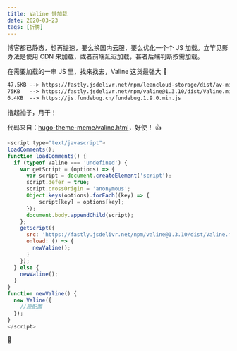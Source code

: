 ```yaml
---
title: Valine 懒加载
date: 2020-03-23
tags: [折腾]
---
```


博客都已静态，想再提速，要么换国内云服，要么优化一个个 JS 加载。立竿见影办法是使用 CDN 来加载，或者前端延迟加载，甚者后端判断按需加载。

在需要加载的一串 JS 里，找来找去，Valine 这货最强大 💪

```html
47.5KB --> https://fastly.jsdelivr.net/npm/leancloud-storage/dist/av-min.js
75KB   --> https://fastly.jsdelivr.net/npm/valine@1.3.10/dist/Valine.min.js
6.4KB  --> https://js.fundebug.cn/fundebug.1.9.0.min.js
```

撸起袖子，月干！

<!--more-->

代码来自：[hugo-theme-meme/valine.html](https://github.com/reuixiy/hugo-theme-meme/blob/master/layouts/partials/third-party/valine.html)，好使！ 👍

```js
<script type="text/javascript">
loadComments();
function loadComments() {
  if (typeof Valine === 'undefined') {
    var getScript = (options) => {
      var script = document.createElement('script');
      script.defer = true;
      script.crossOrigin = 'anonymous';
      Object.keys(options).forEach((key) => {
          script[key] = options[key];
      });
      document.body.appendChild(script);
    };
    getScript({
      src: 'https://fastly.jsdelivr.net/npm/valine@1.3.10/dist/Valine.min.js',
      onload: () => {
        newValine();
      }
    });
  } else {
    newValine();
  }
}
function newValine() {
  new Valine({
    //原配置
  });
}
</script>
```

🎉
